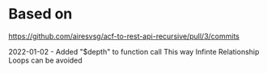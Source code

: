 # Based on
https://github.com/airesvsg/acf-to-rest-api-recursive/pull/3/commits

2022-01-02 - Added "$depth" to function call
This way Infinte Relationship Loops can be avoided